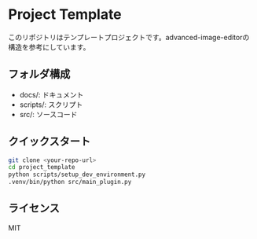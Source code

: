 # Project Template

このリポジトリはテンプレートプロジェクトです。advanced-image-editorの構造を参考にしています。

## フォルダ構成
- docs/: ドキュメント
- scripts/: スクリプト
- src/: ソースコード

## クイックスタート

```sh
git clone <your-repo-url>
cd project_template
python scripts/setup_dev_environment.py
.venv/bin/python src/main_plugin.py
```

## ライセンス
MIT
